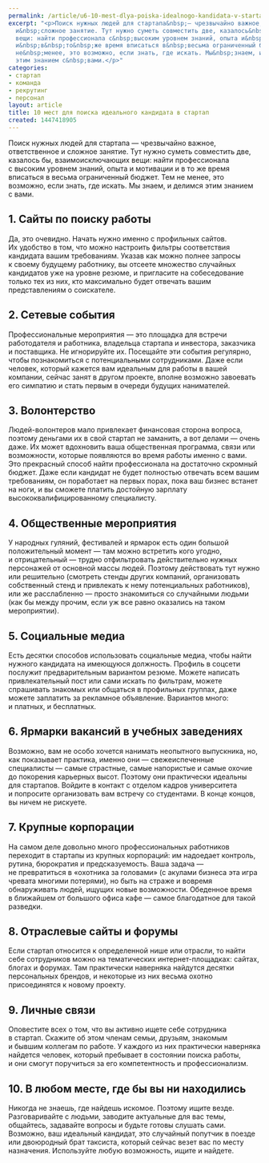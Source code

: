 ```yaml
---
permalink: /article/u6-10-mest-dlya-poiska-idealnogo-kandidata-v-startap
excerpt: "<p>Поиск нужных людей для стартапа&nbsp;— чрезвычайно важное, ответственное
  и&nbsp;сложное занятие. Тут нужно суметь совместить две, казалось&nbsp;бы, взаимоисключающих
  вещи: найти профессионала с&nbsp;высоким уровнем знаний, опыта и&nbsp;мотивации
  и&nbsp;в&nbsp;то&nbsp;же время вписаться в&nbsp;весьма ограниченный бюджет. Тем
  не&nbsp;менее, это возможно, если знать, где искать. Мы&nbsp;знаем, и&nbsp;делимся
  этим знанием с&nbsp;вами.</p>"
categories:
- стартап
- команда
- рекрутинг
- персонал
layout: article
title: 10 мест для поиска идеального кандидата в стартап
created: 1447418905
---
```

Поиск нужных людей для стартапа — чрезвычайно важное, ответственное и сложное занятие. Тут нужно суметь совместить две, казалось бы, взаимоисключающих вещи: найти профессионала с высоким уровнем знаний, опыта и мотивации и в то же время вписаться в весьма ограниченный бюджет. Тем не менее, это возможно, если знать, где искать. Мы знаем, и делимся этим знанием с вами.

## 1. Сайты по поиску работы ##

Да, это очевидно. Начать нужно именно с профильных сайтов. Их удобство в том, что можно настроить фильтры соответствия кандидата вашим требованиям. Указав как можно полнее запросы к своему будущему работнику, вы отсеете множество случайных кандидатов уже на уровне резюме, и пригласите на собеседование только тех из них, кто максимально будет отвечать вашим представлениям о соискателе.

## 2. Сетевые события ##

Профессиональные мероприятия — это площадка для встречи работодателя и работника, владельца стартапа и инвестора, заказчика и поставщика. Не игнорируйте их. Посещайте эти события регулярно, чтобы познакомиться с потенциальными сотрудниками. Даже если человек, который кажется вам идеальным для работы в вашей компании, сейчас занят в другом проекте, вполне возможно завоевать его симпатию и стать первым в очереди будущих нанимателей.

## 3. Волонтерство ##

Людей-волонтеров мало привлекает финансовая сторона вопроса, поэтому деньгами их в свой стартап не заманить, а вот делами — очень даже. Их может вдохновить ваша общественная программа, связи или возможности, которые появляются во время работы именно с вами. Это прекрасный способ найти профессионала на достаточно скромный бюджет. Даже если кандидат не будет полностью отвечать всем вашим требованиям, он поработает на первых порах, пока ваш бизнес встанет на ноги, и вы сможете платить достойную зарплату высококвалифицированному специалисту.

## 4. Общественные мероприятия ##

У народных гуляний, фестивалей и ярмарок есть один большой положительный момент — там можно встретить кого угодно, и отрицательный — трудно отфильтровать действительно нужных персонажей от основной массы людей. Поэтому действовать тут нужно или решительно (смотреть стенды других компаний, организовать собственный стенд и привлекать к нему потенциальных работников), или же расслабленно — просто знакомиться со случайными людьми (как бы между прочим, если уж все равно оказались на таком мероприятии).

## 5. Социальные медиа ##

Есть десятки способов использовать социальные медиа, чтобы найти нужного кандидата на имеющуюся должность. Профиль в соцсети послужит предварительным вариантом резюме. Можете написать привлекательный пост или сами искать по фильтрам, можете спрашивать знакомых или общаться в профильных группах, даже можете заплатить за рекламное объявление. Вариантов много: и платных, и бесплатных.

## 6. Ярмарки вакансий в учебных заведениях ##

Возможно, вам не особо хочется нанимать неопытного выпускника, но, как показывает практика, именно они — свежеиспеченные специалисты — самые страстные, самые напористые и самые охочие до покорения карьерных высот. Поэтому они практически идеальны для стартапов. Войдите в контакт с отделом кадров университета и попросите организовать вам встречу со студентами. В конце концов, вы ничем не рискуете.

## 7. Крупные корпорации ##

На самом деле довольно много профессиональных работников переходит в стартапы из крупных корпораций: им надоедает контроль, рутина, бюрократия и предсказуемость. Ваша задача — не превратиться в «охотника за головами» (с акулами бизнеса эта игра чревата многими потерями), но быть на страже и вовремя обнаруживать людей, ищущих новые возможности. Обеденное время в ближайшем от большого офиса кафе — самое благодатное для такой разведки.

## 8. Отраслевые сайты и форумы ##

Если стартап относится к определенной нише или отрасли, то найти себе сотрудников можно на тематических интернет-площадках: сайтах, блогах и форумах. Там практически наверняка найдутся десятки персональных брендов, и некоторые из них весьма охотно присоединятся к новому проекту.

## 9. Личные связи ##

Оповестите всех о том, что вы активно ищете себе сотрудника в стартап. Скажите об этом членам семьи, друзьям, знакомым и бывшим коллегам по работе. У каждого из них практически наверняка найдется человек, который пребывает в состоянии поиска работы, и они смогут поручиться за его компетентность и профессионализм.

## 10. В любом месте, где бы вы ни находились ##

Никогда не знаешь, где найдешь искомое. Поэтому ищите везде. Разговаривайте с людьми, заводите актуальные для вас темы, общайтесь, задавайте вопросы и будьте готовы слушать сами. Возможно, ваш идеальный кандидат, это случайный попутчик в поезде или двоюродный брат таксиста, который сейчас везет вас по месту назначения. Используйте любую возможность, ищите и найдете.
